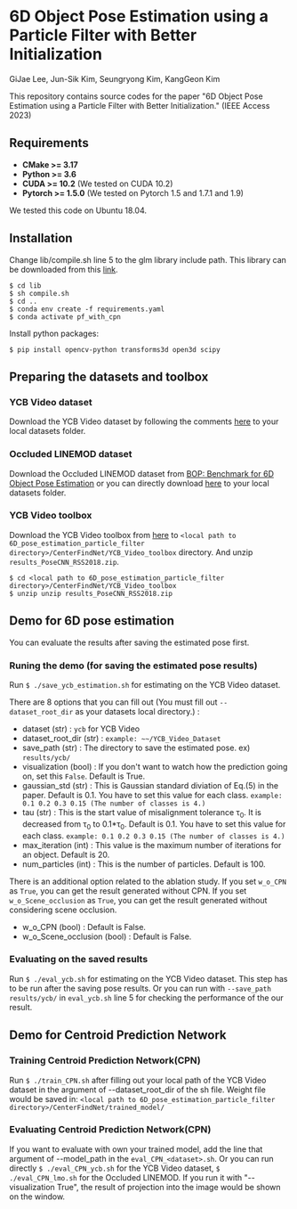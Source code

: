 # 6D Object Pose Estimation using a Particle Filter with Better Initialization

GiJae Lee, Jun-Sik Kim, Seungryong Kim, KangGeon Kim

This repository contains source codes for the paper "6D Object Pose Estimation using a Particle Filter with Better Initialization." (IEEE Access 2023)

## Requirements
 * __CMake >= 3.17__
 * __Python >= 3.6__
 * __CUDA >= 10.2__     (We tested on CUDA 10.2)
 * __Pytorch >= 1.5.0__ (We tested on Pytorch 1.5 and 1.7.1 and 1.9)

We tested this code on Ubuntu 18.04.

## Installation

Change lib/compile.sh line 5 to the glm library include path. This library can be downloaded from this [link](https://github.com/g-truc/glm).

    $ cd lib
    $ sh compile.sh
    $ cd ..
    $ conda env create -f requirements.yaml
    $ conda activate pf_with_cpn

Install python packages:

    $ pip install opencv-python transforms3d open3d scipy

## Preparing the datasets and toolbox
### YCB Video dataset
Download the YCB Video dataset by following the comments [here](https://github.com/yuxng/PoseCNN/issues/81) to your local datasets folder.
### Occluded LINEMOD dataset
Download the Occluded LINEMOD dataset from [BOP: Benchmark for 6D Object Pose Estimation](https://bop.felk.cvut.cz/datasets/) or you can directly download [here](https://ptak.felk.cvut.cz/6DB/public/bop_datasets/lmo_test_all.zip) to your local datasets folder.
### YCB Video toolbox
Download the YCB Video toolbox from [here](https://github.com/yuxng/YCB_Video_toolbox) to `<local path to 6D_pose_estimation_particle_filter directory>/CenterFindNet/YCB_Video_toolbox` directory. And unzip `results_PoseCNN_RSS2018.zip`.

    $ cd <local path to 6D_pose_estimation_particle_filter directory>/CenterFindNet/YCB_Video_toolbox
    $ unzip unzip results_PoseCNN_RSS2018.zip
    
## Demo for 6D pose estimation
You can evaluate the results after saving the estimated pose first.
### Runing the demo (for saving the estimated pose results)
Run `$ ./save_ycb_estimation.sh` for estimating on the YCB Video dataset.

There are 8 options that you can fill out (You must fill out `--dataset_root_dir` as your datasets local directory.) :
 * dataset (str) : `ycb` for YCB Video
 * dataset_root_dir (str) : `example: ~~/YCB_Video_Dataset`
 * save_path (str) : The directory to save the estimated pose. ex) `results/ycb/`
 * visualization (bool) : If you don't want to watch how the prediction going on, set this `False`. Default is True.
 * gaussian_std (str) : This is Gaussian standard diviation of Eq.(5) in the paper. Default is 0.1. You have to set this value for each class. `example: 0.1 0.2 0.3 0.15 (The number of classes is 4.)`
 * tau (str) : This is the start value of misalignment tolerance &tau;<sub>0</sub>. It is decreased from &tau;<sub>0</sub> to 0.1*&tau;<sub>0</sub>. Default is 0.1. You have to set this value for each class. `example: 0.1 0.2 0.3 0.15 (The number of classes is 4.)`
 * max_iteration (int) : This value is the maximum number of iterations for an object. Default is 20.
 * num_particles (int) : This is the number of particles. Default is 100.

There is an additional option related to the ablation study.
If you set `w_o_CPN` as `True`, you can get the result generated without CPN.
If you set `w_o_Scene_occlusion` as `True`, you can get the result generated without considering scene occlusion.
 * w_o_CPN (bool) : Default is False.
 * w_o_Scene_occlusion (bool) : Default is False.


### Evaluating on the saved results
Run `$ ./eval_ycb.sh` for estimating on the YCB Video dataset. This step has to be run after the saving pose results. Or you can run with `--save_path results/ycb/` in `eval_ycb.sh` line 5 for checking the performance of the our result.

## Demo for Centroid Prediction Network
### Training Centroid Prediction Network(CPN)
Run `$ ./train_CPN.sh` after filling out your local path of the YCB Video dataset in the argument of --dataset_root_dir of the sh file.
Weight file would be saved in: `<local path to 6D_pose_estimation_particle_filter directory>/CenterFindNet/trained_model/`

### Evaluating Centroid Prediction Network(CPN)
If you want to evaluate with own your trained model, add the line that argument of --model_path in the `eval_CPN_<dataset>.sh`.
Or you can run directly `$ ./eval_CPN_ycb.sh` for the YCB Video dataset, `$ ./eval_CPN_lmo.sh` for the Occluded LINEMOD.
If you run it with "--visualization True", the result of projection into the image would be shown on the window.
